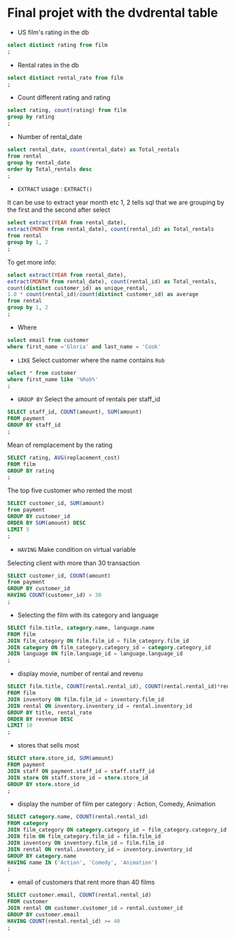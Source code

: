 # Final projet with the dvdrental table

- US film's rating in the db

```sql
select distinct rating from film
;
```
- Rental rates in the db

```sql
select distinct rental_rate from film
;
```

- Count different rating and rating

```sql
select rating, count(rating) from film
group by rating
;
```



- Number of rental_date

```sql
select rental_date, count(rental_date) as Total_rentals
from rental
group by rental_date
order by Total_rentals desc
;
```

- `EXTRACT` usage : `EXTRACT()`

It can be use to extract year month etc
1, 2 tells sql that we are grouping by the first and the second after select

```sql
select extract(YEAR from rental_date),
extract(MONTH from rental_date), count(rental_id) as Total_rentals
from rental
group by 1, 2
;
```
To get more info:

```sql
select extract(YEAR from rental_date),
extract(MONTH from rental_date), count(rental_id) as Total_rentals,
count(distinct customer_id) as unique_rental,
1.0 * count(rental_id)/count(distinct customer_id) as average
from rental
group by 1, 2
;
```
- Where

```sql
select email from customer
where first_name ='Gloria' and last_name = 'Cook'
```

- `LIKE`
Select customer where the name contains `Rob`

```sql
select * from customer
where first_name like '%Rob%'
;
```

- `GROUP BY`
Select the amount of rentals per staff_id

```sql
SELECT staff_id, COUNT(amount), SUM(amount)
FROM payment
GROUP BY staff_id
;
```
Mean of remplacement by the rating

```sql
SELECT rating, AVG(replacement_cost)
FROM film
GROUP BY rating
;
```

The top five customer who rented the most

```sql
SELECT customer_id, SUM(amount)
from payment
GROUP BY customer_id
ORDER BY SUM(amount) DESC
LIMIT 5
;
```

- `HAVING`
Make condition on virtual variable

Selecting client with more than 30 transaction

```sql
SELECT customer_id, COUNT(amount) 
from payment
GROUP BY customer_id
HAVING COUNT(customer_id) > 30
;
```
- Selecting the film with its category and language

```sql
SELECT film.title, category.name, language.name
FROM film
JOIN film_category ON film.film_id = film_category.film_id
JOIN category ON film_category.category_id = category.category_id
JOIN language ON film.language_id = language.language_id
;
```
- display movie, number of rental and revenu

```sql
SELECT film.title, COUNT(rental.rental_id), COUNT(rental.rental_id)*rental_rate as revenue
FROM film
JOIN inventory ON film.film_id = inventory.film_id
JOIN rental ON inventory.inventory_id = rental.inventory_id
GROUP BY title, rental_rate
ORDER BY revenue DESC
LIMIT 10
;
```

- stores that sells most

```sql
SELECT store.store_id, SUM(amount)
FROM payment
JOIN staff ON payment.staff_id = staff.staff_id
JOIN store ON staff.store_id = store.store_id
GROUP BY store.store_id
;
```

- display the number of film per category : Action, Comedy, Animation

```sql
SELECT category.name, COUNT(rental.rental_id)
FROM category
JOIN film_category ON category.category_id = film_category.category_id
JOIN film ON film_category.film_id = film.film_id
JOIN inventory ON inventory.film_id = film.film_id
JOIN rental ON rental.inventory_id = inventory.inventory_id
GROUP BY category.name
HAVING name IN ('Action', 'Comedy', 'Animation')
;
```

- email of customers that rent more than 40 films

```sql
SELECT customer.email, COUNT(rental.rental_id)
FROM customer
JOIN rental ON customer.customer_id = rental.customer_id
GROUP BY customer.email
HAVING COUNT(rental.rental_id) >= 40
;
```